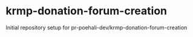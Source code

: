 # krmp-donation-forum-creation

Initial repository setup for pr-poehali-dev/krmp-donation-forum-creation